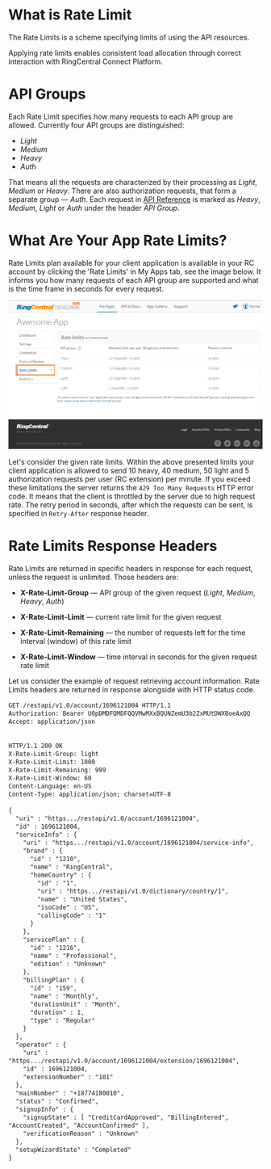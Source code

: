 # What is Rate Limit

The Rate Limits is a scheme specifying limits of using the API resources.

Applying rate limits enables consistent load allocation through correct interaction with RingCentral Connect Platform.

# API Groups

Each Rate Limit specifies how many requests to each API group are allowed. Currently four API groups are distinguished:

* *Light*
* *Medium*
* *Heavy*
* *Auth*

That means all the requests are characterized by their processing as *Light*, *Medium* or *Heavy*. There are also authorization requests, that form a separate group — *Auth*. Each request in [API Reference](https://developers.ringcentral.com/api-docs/latest/APIReference.html) is marked as *Heavy*, *Medium*, *Light* or *Auth* under the header *API Group*.

# What Are Your App Rate Limits?

Rate Limits plan available for your client application is available in your RC account by clicking the 'Rate Limits' in My Apps tab, see the image below. It informs you how many requests of each API group are supported and what is the time frame in seconds for every request.

![Rate Limits](img/rate_limits.png)

Let's consider the given rate limits. Within the above presented limits your client application is allowed to send 10 heavy, 40 medium, 50 light and 5 authorization requests per user (RC extension) per minute. If you exceed these limitations the server returns the `429 Too Many Requests` HTTP error code. It means that the client is throttled by the server due to high request rate. The retry period in seconds, after which the requests can be sent, is specified in `Retry-After` response header.

# Rate Limits Response Headers

Rate Limits are returned in specific headers in response for each request, unless the request is unlimited. Those headers are:

* **X-Rate-Limit-Group** — API group of the given request (*Light*, *Medium*, *Heavy*, *Auth*)

* **X-Rate-Limit-Limit** — current rate limit for the given request

* **X-Rate-Limit-Remaining** — the number of requests left for the time interval (window) of this rate limit

* **X-Rate-Limit-Window** — time interval in seconds for the given request rate limit

Let us consider the example of request retrieving account information. Rate Limits headers are returned in response alongside with HTTP status code.

```http
GET /restapi/v1.0/account/1696121004 HTTP/1.1
Authorization: Bearer U0pDMDFQMDFQQVMwMXxBQUNZemU3b2ZxMUtDWXBoeAxQQ
Accept: application/json


HTTP/1.1 200 OK
X-Rate-Limit-Group: light
X-Rate-Limit-Limit: 1000
X-Rate-Limit-Remaining: 999
X-Rate-Limit-Window: 60
Content-Language: en-US
Content-Type: application/json; charset=UTF-8

{
  "uri" : "https.../restapi/v1.0/account/1696121004",
  "id" : 1696121004,
  "serviceInfo" : {
    "uri" : "https.../restapi/v1.0/account/1696121004/service-info",
    "brand" : {
      "id" : "1210",
      "name" : "RingCentral",
      "homeCountry" : {
        "id" : "1",
        "uri" : "https.../restapi/v1.0/dictionary/country/1",
        "name" : "United States",
        "isoCode" : "US",
        "callingCode" : "1"
      }
    },
    "servicePlan" : {
      "id" : "1216",
      "name" : "Professional",
      "edition" : "Unknown"
    },
    "billingPlan" : {
      "id" : "159",
      "name" : "Monthly",
      "durationUnit" : "Month",
      "duration" : 1,
      "type" : "Regular"
    }
  },
  "operator" : {
    "uri" : "https.../restapi/v1.0/account/1696121004/extension/1696121004",
    "id" : 1696121004,
    "extensionNumber" : "101"
  },
  "mainNumber" : "+18774180010",
  "status" : "Confirmed",
  "signupInfo" : {
    "signupState" : [ "CreditCardApproved", "BillingEntered", "AccountCreated", "AccountConfirmed" ],
    "verificationReason" : "Unknown"
  },
  "setupWizardState" : "Completed"
}
```